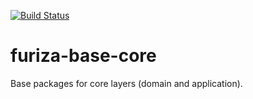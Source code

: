 [![Build Status](https://dev.azure.com/ivanborges/Furiza.Base/_apis/build/status/ivanborges.furiza-base-core)](https://dev.azure.com/ivanborges/Furiza.Base/_build/latest?definitionId=2)
# furiza-base-core
Base packages for core layers (domain and application).
